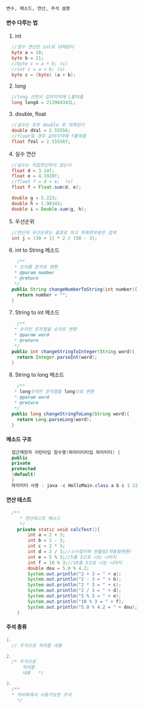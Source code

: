 	변수, 메소드, 연산, 주석 설명

#### 변수 다루는 법
1. int

```java
  //정수 연산은 int로 대체된다
  byte a = 10;
  byte b = 11;
  //byte c = a + b; (x)
  //int c = a + b; (o)
  byte c = (byte) (a + b);
```


2. long

```java
  //long 선언시 값마지막에 L붙여줌
  long longA = 213984342L;
```


3. double, float

```java
  //실수는 모두 double 로 대체된다
  double dVal = 2.55556;
  //float일 경우 값마지막에 f붙여줌
  float fVal = 2.55556f;
```


4. 실수 연산

```java
  //실수는 직접연산하지 않는다
  float d = 3.14f;
  float e = 4.1928f;
  //float f = d + e;  (x)
  float f = Float.sum(d, e);

  double g = 5.223;
  double h = 1.98343;
  double i = Double.sum(g, h);
```


5. 우선순위

```java
  //연산자 우선순위는 괄호로 하고 부족한부분은 검색
  int j = (30 + 1) * 2 / (50 - 3);
```


6. int to String 메소드

```java
  	/**
   * 숫자를 문자로 변환
   * @param number
   * @return
   */
  public String changeNumberToString(int number){
  	return number + "";
  }
```


7. String to int 메소드

```java
  	/**
   * 숫자인 문자열을 숫자로 변환
   * @param word
   * @return
   */
  public int changeStringToInteger(String word){
  	return Integer.parseInt(word);
  }
```


8. String to long 메소드

```java
  	/**
   * long숫자인 문자열을 long으로 변환
   * @param word
   * @return
   */
  public long changeStringToLong(String word){
  	return Long.parseLong(word);
  }
```


#### 메소드 구조

```java
  접근제한자 리턴타입 함수명(파라미터타입 파라미터) {  
  public  
  private  
  protected  
  (default)  
  }  
  파라미터 사용 : java -c HelloMain.class a b c 1 22
```


#### 연산 테스트

```java
  /**
     * 연산테스트 메소드
     */
    private static void calcTest(){
    	int a = 2 + 3;
    	int b = 2 - 3;
    	int c = 2 * 3;
    	int d = 2 / 3;//소수점이하 반올림(자동형변환)
    	int e = 5 % 3;//5를 3으로 나눈 나머지
    	int f = 10 % 3;//10을 3으로 나눈 나머지
    	double dou = 5.0 % 4.2;
    	System.out.println("2 + 3 = " + a);
    	System.out.println("2 - 3 = " + b);
    	System.out.println("2 * 3 = " + c);
    	System.out.println("2 / 3 = " + d);
    	System.out.println("5 % 3 = " + e);
    	System.out.println("10 % 3 = " + f);
    	System.out.println("5.0 % 4.2 = " + dou);
    }
```


#### 주석 종류

```java
1.
  // 주석으로 처리할 내용

2.   
  /* 주석으로
      처리할
      내용   */

3.
  /**
  * 자바독에서 사용가능한 주석
    */
```
